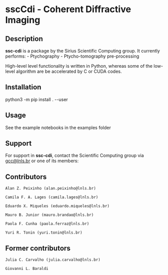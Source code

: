 
# sscCdi - Coherent Diffractive Imaging

## Description

**ssc-cdi** is a package by the Sirius Scientific Computing group. It currently performs:
	- Ptychography
	- Ptycho-tomography pre-processing

High-level level functionality is written in Python, whereas some of the low-level algorithm are be accelerated by C or CUDA codes. 

## Installation

python3 -m pip install . --user

## Usage

See the example notebooks in the examples folder

## Support

For support in **ssc-cdi**, contact the Scientific Computing group via [gcc@lnls.br](mailto:gcc@lnls.br) or one of its members:

## Contributors

	Alan Z. Peixinho (alan.peixinho@lnls.br)

	Camila F. A. Lages (camila.lages@lnls.br)

	Eduardo X. Miqueles	(eduardo.miqueles@lnls.br)

	Mauro B. Junior (mauro.brandao@lnls.br)

	Paola F. Cunha (paola.ferraz@lnls.br)

	Yuri R. Tonin (yuri.tonin@lnls.br)

## Former contributors

	Julia C. Carvalho (julia.carvalho@lnls.br)

	Giovanni L. Baraldi


	

